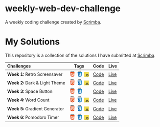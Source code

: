 # weekly-web-dev-challenge
A weekly coding challenge created by [Scrimba](https://scrimba.com/learn/weeklychallenge).

# My Solutions

This repository is a collection of the solutions I have submitted at [Scrimba](https://scrimba.com/learn/weeklychallenge).


| Challenges  |  Tags | Code | Live |
|:-------------|---|---|---|
| **Week 1:** Retro Screensaver | <img src="https://raw.githubusercontent.com/devicons/devicon/master/icons/html5/html5-original-wordmark.svg" alt="html5" width="20" height="20"/> <img src="https://raw.githubusercontent.com/devicons/devicon/master/icons/css3/css3-original-wordmark.svg" alt="css3" width="20" height="20"/> <a href="https://developer.mozilla.org/en-US/docs/Web/JavaScript" target="_blank" rel="noreferrer"><img src="https://raw.githubusercontent.com/devicons/devicon/master/icons/javascript/javascript-original.svg" alt="javascript" width="16" height="16"/></a> | [Code](https://github.com/aramatsolrac/weekly-web-dev-challenge/tree/main/week_1)|[Live](https://aramatsolrac.github.io/weekly-web-dev-challenge/week_1) |
| **Week 2:** Dark & Light Theme | <img src="https://raw.githubusercontent.com/devicons/devicon/master/icons/html5/html5-original-wordmark.svg" alt="html5" width="20" height="20"/> <img src="https://raw.githubusercontent.com/devicons/devicon/master/icons/css3/css3-original-wordmark.svg" alt="css3" width="20" height="20"/> <a href="https://developer.mozilla.org/en-US/docs/Web/JavaScript" target="_blank" rel="noreferrer"><img src="https://raw.githubusercontent.com/devicons/devicon/master/icons/javascript/javascript-original.svg" alt="javascript" width="16" height="16"/></a> | [Code](https://github.com/aramatsolrac/weekly-web-dev-challenge/tree/main/week_2)|[Live](https://aramatsolrac.github.io/weekly-web-dev-challenge/week_2) |
| **Week 3:** Space Button | <img src="https://raw.githubusercontent.com/devicons/devicon/master/icons/html5/html5-original-wordmark.svg" alt="html5" width="20" height="20"/> <img src="https://raw.githubusercontent.com/devicons/devicon/master/icons/css3/css3-original-wordmark.svg" alt="css3" width="20" height="20"/> | [Code](https://github.com/aramatsolrac/weekly-web-dev-challenge/tree/main/week_3)|[Live](https://aramatsolrac.github.io/weekly-web-dev-challenge/week_3) |
| **Week 4:** Word Count | <img src="https://raw.githubusercontent.com/devicons/devicon/master/icons/html5/html5-original-wordmark.svg" alt="html5" width="20" height="20"/> <img src="https://raw.githubusercontent.com/devicons/devicon/master/icons/css3/css3-original-wordmark.svg" alt="css3" width="20" height="20"/> <a href="https://developer.mozilla.org/en-US/docs/Web/JavaScript" target="_blank" rel="noreferrer"><img src="https://raw.githubusercontent.com/devicons/devicon/master/icons/javascript/javascript-original.svg" alt="javascript" width="16" height="16"/></a> | [Code](https://github.com/aramatsolrac/weekly-web-dev-challenge/tree/main/week_4)|[Live](https://aramatsolrac.github.io/weekly-web-dev-challenge/week_4) |
| **Week 5:** Gradient Generator | <img src="https://raw.githubusercontent.com/devicons/devicon/master/icons/html5/html5-original-wordmark.svg" alt="html5" width="20" height="20"/> <img src="https://raw.githubusercontent.com/devicons/devicon/master/icons/css3/css3-original-wordmark.svg" alt="css3" width="20" height="20"/> <a href="https://developer.mozilla.org/en-US/docs/Web/JavaScript" target="_blank" rel="noreferrer"><img src="https://raw.githubusercontent.com/devicons/devicon/master/icons/javascript/javascript-original.svg" alt="javascript" width="16" height="16"/></a> | [Code](https://github.com/aramatsolrac/weekly-web-dev-challenge/tree/main/week_5)|[Live](https://aramatsolrac.github.io/weekly-web-dev-challenge/week_5) |
| **Week 6:** Pomodoro Timer | <img src="https://raw.githubusercontent.com/devicons/devicon/master/icons/html5/html5-original-wordmark.svg" alt="html5" width="20" height="20"/> <img src="https://raw.githubusercontent.com/devicons/devicon/master/icons/css3/css3-original-wordmark.svg" alt="css3" width="20" height="20"/> <a href="https://developer.mozilla.org/en-US/docs/Web/JavaScript" target="_blank" rel="noreferrer"><img src="https://raw.githubusercontent.com/devicons/devicon/master/icons/javascript/javascript-original.svg" alt="javascript" width="16" height="16"/></a> | [Code](https://github.com/aramatsolrac/weekly-web-dev-challenge/tree/main/week_6)|[Live](https://aramatsolrac.github.io/weekly-web-dev-challenge/week_6) |

